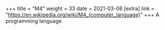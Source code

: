 +++
title = "M4"
weight = 33
date = 2021-03-06
[extra]
link = "https://en.wikipedia.org/wiki/M4_(computer_language)"
+++
A programming language

